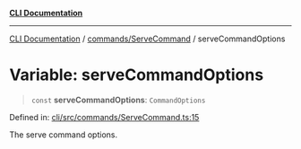 [**CLI Documentation**](../../../README.md)

***

[CLI Documentation](../../../README.md) / [commands/ServeCommand](../README.md) / serveCommandOptions

# Variable: serveCommandOptions

> `const` **serveCommandOptions**: `CommandOptions`

Defined in: [cli/src/commands/ServeCommand.ts:15](https://github.com/stonemjs/cli/blob/f139573d7f6e29779d41fb031ed261bfcad59d09/src/commands/ServeCommand.ts#L15)

The serve command options.
